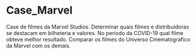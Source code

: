 # Case_Marvel
Case de filmes da Marvel Studios.
Determinar quais filmes e distribuidoras se destacam em bilheteria e valores.
No periodo da COVID-19 qual filme obteve melhor resultado.
Comparar os filmes do Universo Cinematografico da Marvel com os demais.
